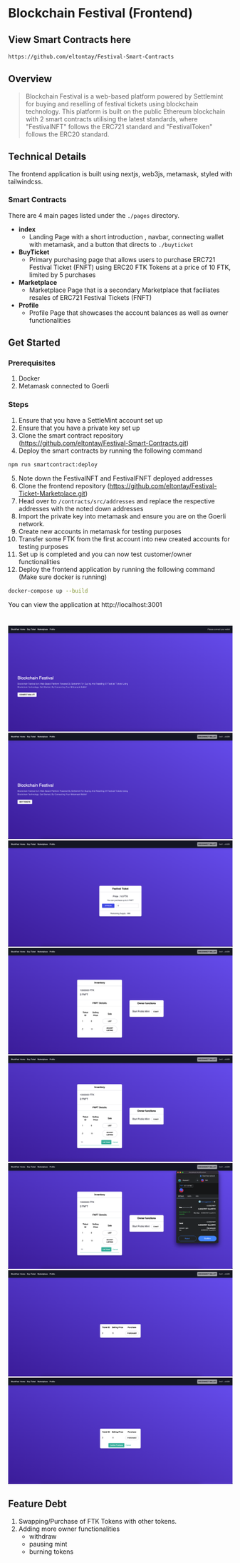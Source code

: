 # Blockchain Festival (Frontend)

## View Smart Contracts here

```bash
https://github.com/eltontay/Festival-Smart-Contracts
```

## Overview

> Blockchain Festival is a web-based platform powered by Settlemint for buying and reselling of festival tickets using blockchain technology. This platform is built on the public Ethereum blockchain with 2 smart contracts utilising the latest standards, where "FestivalNFT" follows the ERC721 standard and "FestivalToken" follows the ERC20 standard.


## Technical Details

The frontend application is built using nextjs, web3js, metamask, styled with tailwindcss.

### Smart Contracts

There are 4 main pages listed under the `./pages` directory.

- **index**
  - Landing Page with a short introduction , navbar, connecting wallet with metamask, and a button that directs to `./buyticket`
- **BuyTicket**
  - Primary purchasing page that allows users to purchase ERC721 Festival Ticket (FNFT) using ERC20 FTK Tokens at a price of 10 FTK, limited by 5 purchases
- **Marketplace**
  - Marketplace Page that is a secondary Marketplace that faciliates resales of ERC721 Festival Tickets (FNFT)
- **Profile**
  - Profile Page that showcases the account balances as well as owner functionalities
  
## Get Started
### Prerequisites
1. Docker
2. Metamask connected to Goerli

### Steps
1. Ensure that you have a SettleMint account set up
2. Ensure that you have a private key set up
3. Clone the smart contract repository (https://github.com/eltontay/Festival-Smart-Contracts.git)
4. Deploy the smart contracts by running the following command
```bash
npm run smartcontract:deploy
```
5. Note down the FestivalNFT and FestivalFNFT deployed addresses 
6. Clone the frontend repository (https://github.com/eltontay/Festival-Ticket-Marketplace.git)
7. Head over to `/contracts/src/addresses` and replace the respective addresses with the noted down addresses
8. Import the private key into metamask and ensure you are on the Goerli network.
9. Create new accounts in metamask for testing purposes
10. Transfer some FTK from the first account into new created accounts for testing purposes
11. Set up is completed and you can now test customer/owner functionalities
12. Deploy the frontend application by running the following command (Make sure docker is running)
```bash
docker-compose up --build
```
You can view the application at http://localhost:3001

#

![Alt text](./public/landing.png 'Landing Page')
![Alt text](./public/connect.png 'Connect with MetaMask')
![Alt text](./public/buyticket1.png 'Purchase Festival Ticket')
![Alt text](./public/profile.png 'Profile Page')
![Alt text](./public/list.png 'Listing Ticket')
![Alt text](./public/listtransaction.png 'Listing Sucessful with Metamask')
![Alt text](./public/marketplace.png 'Marketplace Page')
![Alt text](./public/purchasemarketplace.png 'Purchasing Ticket from Marketplace')

## Feature Debt
1. Swapping/Purchase of FTK Tokens with other tokens.
2. Adding more owner functionalities
   - withdraw
   - pausing mint
   - burning tokens
